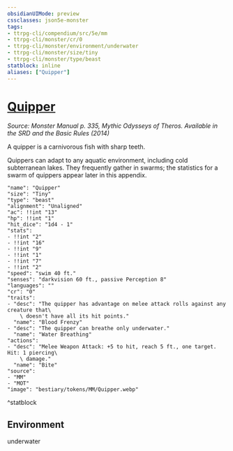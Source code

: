 ```yaml
---
obsidianUIMode: preview
cssclasses: json5e-monster
tags:
- ttrpg-cli/compendium/src/5e/mm
- ttrpg-cli/monster/cr/0
- ttrpg-cli/monster/environment/underwater
- ttrpg-cli/monster/size/tiny
- ttrpg-cli/monster/type/beast
statblock: inline
aliases: ["Quipper"]
---
```

# [Quipper](3-Compendium\CLI\bestiary\beast/quipper.md)
*Source: Monster Manual p. 335, Mythic Odysseys of Theros. Available in the <span title='Systems Reference Document (5.1)'>SRD</span> and the Basic Rules (2014)*  

A quipper is a carnivorous fish with sharp teeth.

Quippers can adapt to any aquatic environment, including cold subterranean lakes. They frequently gather in swarms; the statistics for a swarm of quippers appear later in this appendix.

```statblock
"name": "Quipper"
"size": "Tiny"
"type": "beast"
"alignment": "Unaligned"
"ac": !!int "13"
"hp": !!int "1"
"hit_dice": "1d4 - 1"
"stats":
- !!int "2"
- !!int "16"
- !!int "9"
- !!int "1"
- !!int "7"
- !!int "2"
"speed": "swim 40 ft."
"senses": "darkvision 60 ft., passive Perception 8"
"languages": ""
"cr": "0"
"traits":
- "desc": "The quipper has advantage on melee attack rolls against any creature that\
    \ doesn't have all its hit points."
  "name": "Blood Frenzy"
- "desc": "The quipper can breathe only underwater."
  "name": "Water Breathing"
"actions":
- "desc": "Melee Weapon Attack: +5 to hit, reach 5 ft., one target. Hit: 1 piercing\
    \ damage."
  "name": "Bite"
"source":
- "MM"
- "MOT"
"image": "bestiary/tokens/MM/Quipper.webp"
```
^statblock

## Environment

underwater